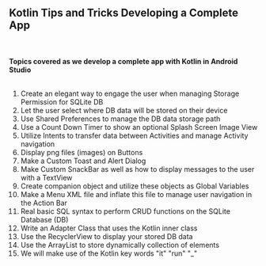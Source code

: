## Kotlin Tips and Tricks Developing a Complete App
<br><br>
**Topics covered as we develop a complete app with Kotlin in Android Studio**<br/>
<br>

  1.  Create an elegant way to engage the user when managing Storage Permission for SQLite DB<br/>
  2.  Let the user select where DB data will be stored on their device<br/>
  3.  Use Shared Preferences to manage the DB data storage path<br/>
  4.  Use a Count Down Timer to show an optional Splash Screen Image View<br/>
  5.  Utilize Intents to transfer data between Activities and manage Activity navigation<br/>
  6.  Display png files (images) on Buttons<br/> 
  7.  Make a Custom Toast and Alert Dialog<br/>
  8.  Make Custom SnackBar as well as how to display messages to the user with a TextView<br/>
  9.  Create companion object and utilize these objects as Global Variables<br/>
 10.  Make a Menu XML file and inflate this file to manage user navigation in the Action Bar<br/>
 11.  Real basic SQL syntax to perform CRUD functions on the SQLite Database (DB)<br/>
 12.  Write an Adapter Class that uses the Kotlin inner class<br/>
 13.  Use the RecyclerView to display your stored DB data<br/>
 14.  Use the ArrayList to store dynamically collection of elements<br/>
 15.  We will make use of the Kotlin key words "it" "run" "_"<br/>
